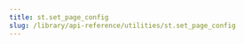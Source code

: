 ```yaml
---
title: st.set_page_config
slug: /library/api-reference/utilities/st.set_page_config
---
```


<Autofunction function="streamlit.set_page_config" />

